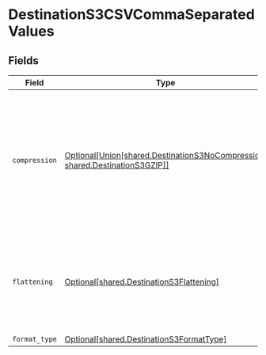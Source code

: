 # DestinationS3CSVCommaSeparatedValues


## Fields

| Field                                                                                                                                          | Type                                                                                                                                           | Required                                                                                                                                       | Description                                                                                                                                    |
| ---------------------------------------------------------------------------------------------------------------------------------------------- | ---------------------------------------------------------------------------------------------------------------------------------------------- | ---------------------------------------------------------------------------------------------------------------------------------------------- | ---------------------------------------------------------------------------------------------------------------------------------------------- |
| `compression`                                                                                                                                  | [Optional[Union[shared.DestinationS3NoCompression, shared.DestinationS3GZIP]]](../../models/shared/destinations3compression.md)                | :heavy_minus_sign:                                                                                                                             | Whether the output files should be compressed. If compression is selected, the output filename will have an extra extension (GZIP: ".csv.gz"). |
| `flattening`                                                                                                                                   | [Optional[shared.DestinationS3Flattening]](../../models/shared/destinations3flattening.md)                                                     | :heavy_minus_sign:                                                                                                                             | Whether the input json data should be normalized (flattened) in the output CSV. Please refer to docs for details.                              |
| `format_type`                                                                                                                                  | [Optional[shared.DestinationS3FormatType]](../../models/shared/destinations3formattype.md)                                                     | :heavy_minus_sign:                                                                                                                             | N/A                                                                                                                                            |